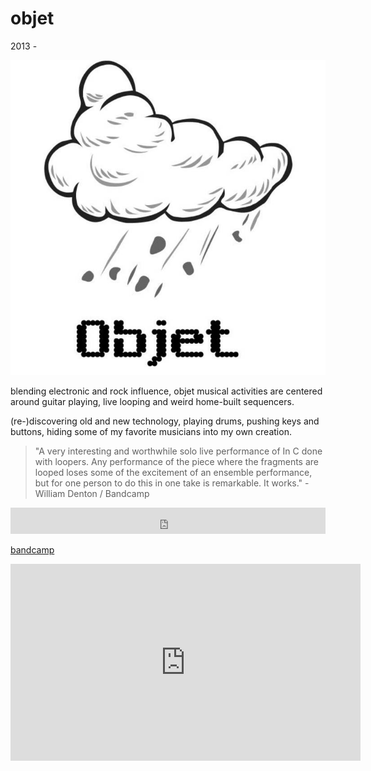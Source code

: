 # objet

2013 -

![objet](image/objet.jpg)

blending electronic and rock influence, objet musical activities are centered
around guitar playing, live looping and weird home-built sequencers.

(re-)discovering old and new technology, playing drums, pushing keys and
buttons, hiding some of my favorite musicians into my own creation.

> "A very interesting and worthwhile solo live performance of In C done with
> loopers. Any performance of the piece where the fragments are looped loses
> some of the excitement of an ensemble performance, but for one person to do
> this in one take is remarkable. It works." - William Denton / Bandcamp

<iframe style="border: 0; width: 100%; height: 42px;" src="https://bandcamp.com/EmbeddedPlayer/album=3428655801/size=small/bgcol=333333/linkcol=ffffff/track=733528187/transparent=true/" seamless><a href="https://objet.bandcamp.com/album/mono">Mono de Objet</a></iframe>

[bandcamp](https://objet.bandcamp.com/)

<iframe width="560" height="315" src="https://www.youtube.com/embed/3YulFvKGx_Q" title="OBJET, Lyon Loop Jubilee, 14 mai 2014" frameborder="0" allow="accelerometer; autoplay; clipboard-write; encrypted-media; gyroscope; picture-in-picture; web-share" allowfullscreen></iframe>
